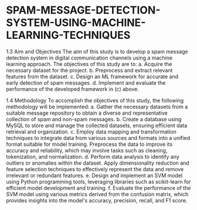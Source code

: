 # SPAM-MESSAGE-DETECTION-SYSTEM-USING-MACHINE-LEARNING-TECHNIQUES

1.3	Aim and Objectives
The aim of this study is to develop a spam message detection system in digital communication channels using a machine learning approach. The objectives of this study are to:
a.	Acquire the necessary dataset for the project.
b.	Preprocess and extract relevant features from the dataset.
c.	Design an ML framework for accurate and early detection of spam messages.
d.	Implement and evaluate the performance of the developed framework in (c) above.

1.4	Methodology
To accomplish the objectives of this study, the following methodology will be implemented:
a.	Gather the necessary datasets from a suitable message repository to obtain a diverse and representative collection of spam and non-spam messages.
b.	Create a database using MySQL to store and manage the collected datasets, ensuring efficient data retrieval and organization.
c.	Employ data mapping and transformation techniques to integrate data from various sources and formats into a unified format suitable for model training. Preprocess the data to improve its accuracy and reliability, which may involve tasks such as cleaning, tokenization, and normalization.
d. Perform data analysis to identify any outliers or anomalies within the dataset. Apply dimensionality reduction and feature selection techniques to effectively represent the data and remove irrelevant or redundant features.
e.	Design and implement an SVM model using Python programming tools, leveraging libraries such as scikit-learn for efficient model development and training.
f.	Evaluate the performance of the SVM model using various metrics derived from the confusion matrix, which provides insights into the model's accuracy, precision, recall, and F1 score.
